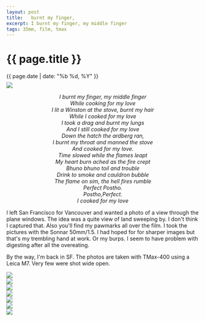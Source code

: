```yaml
---
layout: post
title:   burnt my finger, 
excerpt: I burnt my finger, my middle finger
tags: 35mm, film, tmax
---
```


{{ page.title }}
================
<div class="pdate"> {{ page.date | date: "%b %d, %Y" }} </div>


<div class="row">

<div class="col-xs-12">


	
<div id="demo6" class="flex-images" style="padding-top:0.5em;">
<div class="item" data-w="600" data-h="385" data-solo="y">
	<div class="img"><a href="https://docs.google.com/uc?id=0B6d70FmpKIi1N2ExRkJPdXFuejg"><img src="https://docs.google.com/uc?id=0B6d70FmpKIi1V0pkMTNDN2hWSm8" data-src="https://docs.google.com/uc?id=0B6d70FmpKIi1N2ExRkJPdXFuejg"></a></div>
</div>

<div class="row">
<div class="col-xs-12">

<p>
<center><i>
I burnt my finger, my middle finger
<br/>While cooking for my love
<br/>I lit a Winston at the stove, burnt my hair
<br/>While I cooked for my love
<br/>I took a drag and burnt my lungs
<br/>And I still cooked for my love
<br/>Down the hatch the ardberg ran,
<br/>I burnt my throat and manned the stove
<br/>And cooked for my love.
<br/>Time slowed while the flames leapt
<br/>My heart burn ached as the fire crept
<br/>Bhuno bhuno toil and trouble
<br/>Drink to smoke and cauldron bubble
<br/>The flame on sim, the hell fires rumble
<br/>Perfect Postho. 
<br/>Postho,Perfect.
<br/>I cooked for my love
</i></center>
</p>
<p>
I left San Francisco for Vancouver and wanted a photo of a view through the plane windows. The idea was a quite view of land sweeping by.
I don't think I captured that. Also you'll find my pawmarks all over the film. I took the pictures with the Sonnar 50mm/1.5. I had hoped for 
for sharper images but that's my trembling hand at work. Or my burps. I seem to have problem with digesting after all the overeating.
</p>
<p>
By the way, I'm back in SF. The photos are taken with TMax-400 using a Leica M7. Very few were shot wide open.
</p>
</div>
</div>


<div class="item" data-w="416" data-h="600">
	<div class="img"><a href="https://docs.google.com/uc?id=0B6d70FmpKIi1ajRwRFVFUTlwTzQ" data-lightbox="roadtrip"><img src="https://docs.google.com/uc?id=0B6d70FmpKIi1V0pkMTNDN2hWSm8" data-src="https://docs.google.com/uc?id=0B6d70FmpKIi1YWJnV2M2YXFsNjA"></a></div>
</div>
<div class="item" data-w="416" data-h="600" data-sqz="y">
	<div class="img"><a href="https://docs.google.com/uc?id=0B6d70FmpKIi1cUFTQk5obmpkSVU" data-lightbox="roadtrip"><img src="https://docs.google.com/uc?id=0B6d70FmpKIi1V0pkMTNDN2hWSm8" data-src="https://docs.google.com/uc?id=0B6d70FmpKIi1cUFTQk5obmpkSVU"></a></div>
</div>
<div class="item" data-w="416" data-h="600" data-sqz="y">
	<div class="img"><a href="https://docs.google.com/uc?id=0B6d70FmpKIi1ZUd1NlZpZDRXSm8" data-lightbox="roadtrip"><img src="https://docs.google.com/uc?id=0B6d70FmpKIi1V0pkMTNDN2hWSm8" data-src="https://docs.google.com/uc?id=0B6d70FmpKIi1em90d3hmb0lmTFk"></a></div>
</div>
<div class="item" data-w="416" data-h="600" data-sqz="y">
	<div class="img"><a href="https://docs.google.com/uc?id=0B6d70FmpKIi1UV9BOFhWX1RlSVE" data-lightbox="roadtrip"><img src="https://docs.google.com/uc?id=0B6d70FmpKIi1V0pkMTNDN2hWSm8" data-src="https://docs.google.com/uc?id=0B6d70FmpKIi1a1l2ME5GVHZjdGc"></a></div>
</div>
<div class="item" data-w="416" data-h="600" data-solo="y">
	<div class="img"><a href="https://docs.google.com/uc?id=0B6d70FmpKIi1WHU5QWpMX0NqZlU" data-lightbox="roadtrip"><img src="https://docs.google.com/uc?id=0B6d70FmpKIi1V0pkMTNDN2hWSm8" data-src="https://docs.google.com/uc?id=0B6d70FmpKIi1WHU5QWpMX0NqZlU"></a></div>
</div>



<div class="item" data-w="416" data-h="600">
	<div class="img" ><a  href="https://docs.google.com/uc?id=0B6d70FmpKIi1Y0NkaEpXeTgzY3c"><img src="https://docs.google.com/uc?id=0B6d70FmpKIi1V0pkMTNDN2hWSm8" data-src="https://docs.google.com/uc?id=0B6d70FmpKIi1MFkzSzFCZUI4V3M"></a></div>
</div>
<div class="item" data-w="600" data-h="385">
	<div class="img"><a  href="https://docs.google.com/uc?id=0B6d70FmpKIi1cXM1OWFiNHhJbm8"  ><img src="https://docs.google.com/uc?id=0B6d70FmpKIi1V0pkMTNDN2hWSm8" data-src="https://docs.google.com/uc?id=0B6d70FmpKIi1bmxGZVlBZ2xxa0E"></a></div>
</div>
<!--
<div class="item" data-w="416" data-h="600">
	<div class="img"><a href="https://docs.google.com/uc?id=0B6d70FmpKIi1Z3BucDlzdXpaems"><img src="https://docs.google.com/uc?id=0B6d70FmpKIi1V0pkMTNDN2hWSm8" data-src="https://docs.google.com/uc?id=0B6d70FmpKIi1MFNQUEE0aGs3NmM"></a></div>
</div>
<div class="item" data-w="416" data-h="600">
	<div class="img"><a href="https://docs.google.com/uc?id=0B6d70FmpKIi1ZWFrREUtLWc5QnM"><img src="https://docs.google.com/uc?id=0B6d70FmpKIi1V0pkMTNDN2hWSm8" data-src="https://docs.google.com/uc?id=0B6d70FmpKIi1dHFya0taek9iQW8"></a></div>
</div>

<div class="item" data-w="600" data-h="385" data-solo="y">
	<div class="img"><a href="https://docs.google.com/uc?id=0B6d70FmpKIi1N2ExRkJPdXFuejg"><img src="https://docs.google.com/uc?id=0B6d70FmpKIi1V0pkMTNDN2hWSm8" data-src="https://docs.google.com/uc?id=0B6d70FmpKIi1N2ExRkJPdXFuejg"></a></div>
</div>
-->

</div> <!--ends demo6-->
<script>
$('#demo6').flexImages({ rowHeight:600 , truncate: 0});
</script>




</div>
</div>





<!-- Ends op most -->
